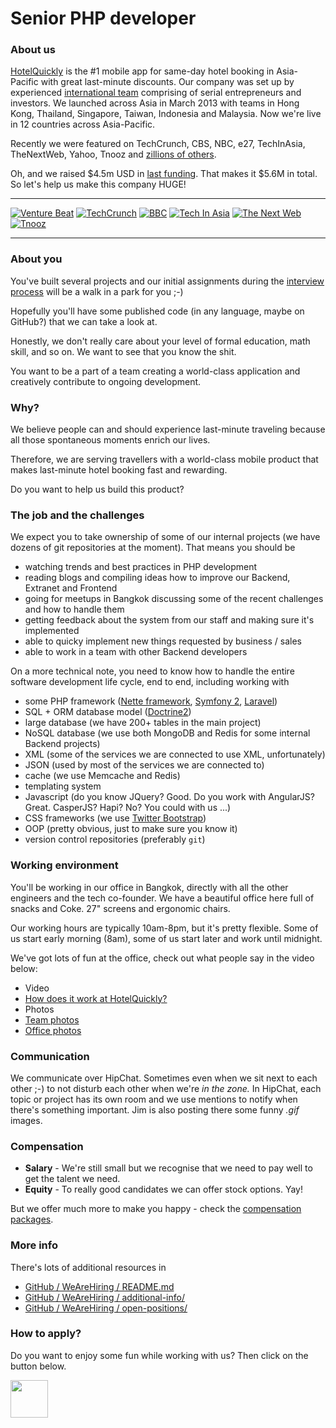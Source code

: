 # Senior PHP developer

### About us

[HotelQuickly](http://www.hotelquickly.com) is the #1 mobile app for same-day hotel booking in Asia-Pacific with great last-minute discounts. Our company was set up by experienced [international team](http://www.hotelquickly.com/about-us) comprising of serial entrepreneurs and investors. We launched across Asia in March 2013 with teams in Hong Kong, Thailand, Singapore, Taiwan, Indonesia and Malaysia. Now we're live in 12 countries across Asia-Pacific.

Recently we were featured on TechCrunch, CBS, NBC, e27, TechInAsia, TheNextWeb, Yahoo, Tnooz and [zillions of others](http://www.hotelquickly.com/press).

Oh, and we raised $4.5m USD in [last funding](http://techcrunch.com/2014/07/09/hotelquickly-raises-4-5-million-to-double-down-on-last-minute-hotel-booking-in-asia-pacific/). That makes it $5.6M in total. So let's help us make this company HUGE!

---

[![Venture Beat](http://www.hotelquickly.com/img/logos/vb.png)](http://venturebeat.com/2013/06/25/same-day-booking-app-hotelquickly-claims-dominance-in-asia-before-rival-hoteltonight/)
[![TechCrunch](http://www.hotelquickly.com/img/logos/tech_crunch.png)](http://techcrunch.com/2013/03/20/hotelquickly/)
[![BBC](http://www.hotelquickly.com/img/logos/bbc.png)](http://www.bbc.co.uk/programmes/p019byld)
[![Tech In Asia](http://www.hotelquickly.com/img/logos/tech_in_asia.png)](http://www.techinasia.com/hotelquickly-books-your-hotels-really-quickly/)
[![The Next Web](http://www.hotelquickly.com/img/logos/tnw.png)](http://thenextweb.com/apps/2013/07/21/asia-focused-hotelquickly-now-lets-travellers-make-multiple-night-hotel-bookings/)
[![Tnooz](http://www.hotelquickly.com/img/logos/tnooz.png)](http://www.tnooz.com/2013/05/03/tlabs/hotelquickly-heats-up-the-last-minute-hotel-booking-model-in-asia/)

---

### About you

You've built several projects and our initial assignments during the [interview process](https://github.com/HotelQuickly/WeAreHiring/blob/master/README.md#hiring-process) will be a walk in a park for you ;-)

Hopefully you'll have some published code (in any language, maybe on GitHub?) that we can take a look at.

Honestly, we don't really care about your level of formal education, math skill, and so on. We want to see that you know the shit.

You want to be a part of a team creating a world-class application and creatively contribute to ongoing development.

### Why?

We believe people can and should experience last-minute traveling because all those spontaneous moments enrich our lives.

Therefore, we are serving travellers with a world-class mobile product that makes last-minute hotel booking fast and rewarding.

Do you want to help us build this product?

### The job and the challenges

We expect you to take ownership of some of our internal projects (we have dozens of git repositories at the moment). That means you should be

* watching trends and best practices in PHP development
* reading blogs and compiling ideas how to improve our Backend, Extranet and Frontend
* going for meetups in Bangkok discussing some of the recent challenges and how to handle them
* getting feedback about the system from our staff and making sure it's implemented
* able to quicky implement new things requested by business / sales
* able to work in a team with other Backend developers

On a more technical note, you need to know how to handle the entire software development life cycle, end to end, including working with

* some PHP framework ([Nette framework](http://nette.org), [Symfony 2](http://symfony.com/), [Laravel](http://laravel.com/))
* SQL + ORM database model ([Doctrine2](http://www.doctrine-project.org/))
* large database (we have 200+ tables in the main project)
* NoSQL database (we use both MongoDB and Redis for some internal Backend projects)
* XML (some of the services we are connected to use XML, unfortunately)
* JSON (used by most of the services we are connected to)
* cache (we use Memcache and Redis)
* templating system
* Javascript (do you know JQuery? Good. Do you work with AngularJS? Great. CasperJS? Hapi? No? You could with us ...)
* CSS frameworks (we use [Twitter Bootstrap](http://getbootstrap.com/))
* OOP (pretty obvious, just to make sure you know it)
* version control repositories (preferably ```git```)

### Working environment

You'll be working in our office in Bangkok, directly with all the other engineers and the tech co-founder. We have a beautiful office here full of snacks and Coke. 27" screens and ergonomic chairs.

Our working hours are typically 10am-8pm, but it's pretty flexible. Some of us start early morning (8am), some of us start later and work until midnight.

We've got lots of fun at the office, check out what people say in the video below:

* Video
 * [How does it work at HotelQuickly?](https://www.youtube.com/watch?v=mx4DpP4OM9I)
* Photos
 * [Team photos](https://plus.google.com/photos/100392005626903871747/albums/6014406468923735649)
 * [Office photos](https://plus.google.com/photos/100392005626903871747/albums/6081135495125009985)

### Communication

We communicate over HipChat. Sometimes even when we sit next to each other ;-) to not disturb each other when we're *in the zone.* In HipChat, each topic or project has its own room and we use mentions to notify when there's something important. Jim is also posting there some funny *.gif* images.

### Compensation

* **Salary** - We're still small but we recognise that we need to pay well to get the talent we need.
* **Equity** - To really good candidates we can offer stock options. Yay!

But we offer much more to make you happy - check the [compensation packages](https://github.com/HotelQuickly/WeAreHiring/blob/master/README.md#compensation--perks).

### More info

There's lots of additional resources in

* [GitHub / WeAreHiring / README.md](https://github.com/HotelQuickly/WeAreHiring/blob/master/README.md)
* [GitHub / WeAreHiring / additional-info/](https://github.com/HotelQuickly/WeAreHiring/blob/master/additional-info)
* [GitHub / WeAreHiring / open-positions/](https://github.com/HotelQuickly/WeAreHiring/blob/master/open-positions)

### How to apply?

Do you want to enjoy some fun while working with us? Then click on the button below.

<a href="http://hotelquickly.theresumator.com/apply/feTZUS/PHP-Developer.html?source=wearehiring">
 <img src="https://raw.githubusercontent.com/HotelQuickly/WeAreHiring/master/images/button-apply-now.jpg" height="60" />
</a>
